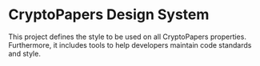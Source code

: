 # CryptoPapers Design System

This project defines the style to be used on all CryptoPapers properties. Furthermore, it includes tools to help developers maintain code standards and style.
